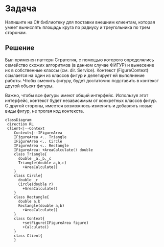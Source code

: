 # Задача

Напишите на C# библиотеку для поставки внешним клиентам, которая умеет вычислять площадь круга по радиусу и треугольника по трем сторонам.

## Решение

Был применен паттерн Стратегия, с помощью которого определялись семейство схожих алгоритмов (в данном случае ФИГУР)
и вынесение их в собственные классы (см. dir. Service).
Контекст (FigureContext) ссылается на один из классов фигур и делегирует ей выполнение работы. Чтобы сменить фигуру, будет достаточно подставить в контекст другой объект фигуры.

Важно, чтобы все фигуры имеют общий интерфейс. Используя этот интерфейс, контекст будет независимым от конкретных классов фигур.
С другой стороны, имеется возможнось изменять и добавлять новые виды фигур, не трогая код контекста.

```mermaid
classDiagram
 direction RL
 Client<|--Context
    Context<|--IFigureArea
    IFigureArea <.. Triangle
    IFigureArea <.. Circle
    IFigureArea <.. Rectangle
    IFigureArea: +AreaCalculate() double
    class Triangle{
      double _a,_b,_c
      Triangle(double a,b,c)
        +AreaCalculate()
    }
    class Circle{
      double _r
      Circle(double r)
        +AreaCalculate()
    }
    class Rectangle{
      double a,b
      Rectangle(double a,b)
        +AreaCalculate()
    }
    class Context{
        +setFigure(IFigureArea figure)
        +Calculate()
    }
    class Client{
    }
```
